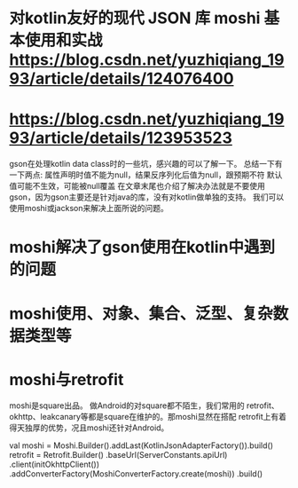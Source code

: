 # 对kotlin友好的现代 JSON 库 moshi 基本使用和实战 https://blog.csdn.net/yuzhiqiang_1993/article/details/124076400
# https://blog.csdn.net/yuzhiqiang_1993/article/details/123953523
gson在处理kotlin data class时的一些坑，感兴趣的可以了解一下。
总结一下有一下两点:
属性声明时值不能为null，结果反序列化后值为null，跟预期不符
默认值可能不生效，可能被null覆盖
在文章末尾也介绍了解决办法就是不要使用gson，因为gson主要还是针对java的库，没有对kotlin做单独的支持。
我们可以使用moshi或jackson来解决上面所说的问题。

# moshi解决了gson使用在kotlin中遇到的问题
# moshi使用、对象、集合、泛型、复杂数据类型等
# moshi与retrofit

moshi是square出品。
做Android的对square都不陌生，我们常用的 retrofit、okhttp、leakcanary等都是square在维护的。那moshi显然在搭配
retrofit上有着得天独厚的优势，况且moshi还针对Android。

val moshi = Moshi.Builder().addLast(KotlinJsonAdapterFactory()).build()
retrofit = Retrofit.Builder()
.baseUrl(ServerConstants.apiUrl)
.client(initOkhttpClient())
.addConverterFactory(MoshiConverterFactory.create(moshi))
.build()



